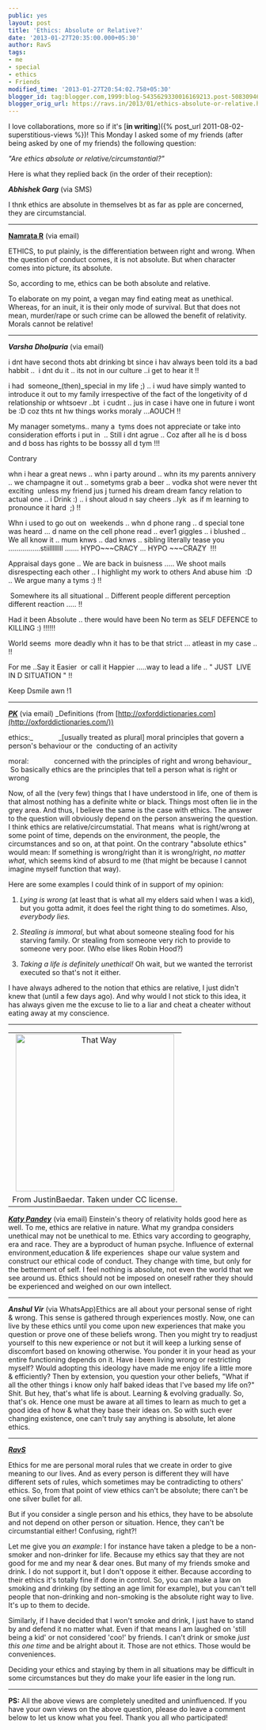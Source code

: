 ```yaml
---
public: yes
layout: post
title: 'Ethics: Absolute or Relative?'
date: '2013-01-27T20:35:00.000+05:30'
author: RavS
tags:
- me
- special
- ethics
- Friends
modified_time: '2013-01-27T20:54:02.758+05:30'
blogger_id: tag:blogger.com,1999:blog-5435629330016169213.post-508309468450407462
blogger_orig_url: https://ravs.in/2013/01/ethics-absolute-or-relative.html
---
```


I love collaborations, more so if it's [**in writing**]({% post_url 2011-08-02-superstitious-views %})! This Monday I asked some of my friends (after being asked by one of my friends) the following question:

_"Are ethics absolute or relative/circumstantial?"_

Here is what they replied back (in the order of their reception):

_**Abhishek Garg**_ (via SMS)

I thnk ethics are absolute in themselves bt as far as pple are concerned, they are circumstancial.

* * *

**[Namrata R](http://theimpulsivemind.blogspot.in/)** (via email)

ETHICS, to put plainly, is the differentiation between right and wrong. When the question of conduct comes, it is not absolute. But when character comes into picture, its absolute.

So, according to me, ethics can be both absolute and relative.

To elaborate on my point, a vegan may find eating meat as unethical. Whereas, for an inuit, it is their only mode of survival. But that does not mean, murder/rape or such crime can be allowed the benefit of relativity. Morals cannot be relative!

* * *

_**Varsha** **Dholpuria**_ (via email)

i dnt have second thots abt drinking bt since i hav always been told its a bad habbit ..  i dnt du it .. its not in our culture ..i get to hear it !!

i had  someone\_(then)\_special in my life ;) .. i wud have simply wanted to introduce it out to my family irrespective of the fact of the longetivity of d  relationship or whtsoevr ..bt  i cudnt .. jus in case i have one in future i wont be :D coz thts nt hw things works moraly ...AOUCH !!

My manager sometyms.. many a  tyms does not appreciate or take into consideration efforts i put in  .. Still i dnt agrue .. Coz after all he is d boss and d boss has rights to be bosssy all d tym !!!

Contrary

whn i hear a great news .. whn i party around .. whn its my parents annivery .. we champagne it out .. sometyms grab a beer .. vodka shot were never tht exciting  unless my friend jus j turned his dream dream fancy relation to actual one .. i Drink :) .. i shout aloud n say cheers ..lyk  as if m learning to pronounce it hard  ;) !!

Whn i used to go out on  weekends .. whn d phone rang .. d special tone was heard ... d name on the cell phone read .. ever1 giggles .. i blushed ..
We all know it .. mum knws .. dad knws .. sibling literally tease you ................stiillllllll ....... HYPO~~~CRACY ... HYPO ~~~CRAZY  !!!

Appraisal days gone .. We are back in buisness ..... We shoot mails disrespecting each other .. I highlight my work to others And abuse him  :D .. We argue many a tyms :) !!

 Somewhere its all situational .. Different people different perception different reaction ..... !!

Had it been Absolute .. there would have been No term as SELF DEFENCE to KILLING :) !!!!!!

World seems  more deadly whn it has to be that strict ... atleast in my case .. !!

For me ..Say it Easier  or call it Happier .....way to lead a life .. " JUST  LIVE IN D SITUATION " !!

Keep Dsmile awn !1

* * *

_**[PK](http://thetrashpandiary.blogspot.com/)**_ (via email)
_Definitions (from [http://oxforddictionaries.com](http://oxforddictionaries.com/))

ethics:_
            _\[usually treated as plural\] moral principles that govern a person's behaviour or the  conducting of an activity

moral:
            concerned with the principles of right and wrong behaviour_
 So basically ethics are the principles that tell a person what is right or wrong

Now, of all the (very few) things that I have understood in life, one of them is that almost nothing has a definite white or black. Things most often lie in the grey area. And thus, I believe the same is the case with ethics. The answer to the question will obviously depend on the person answering the question. I think ethics are relative/circumstatial. That means  what is right/wrong at some point of time, depends on the environment, the people, the circumstances and so on, at that point. On the contrary "absolute ethics" would mean: If something is wrong/right than it is wrong/right, _no matter what_, which seems kind of absurd to me (that might be because I cannot imagine myself function that way).

Here are some examples I could think of in support of my opinion:

1. _Lying is wrong_ (at least that is what all my elders said when I was a kid), but you gotta admit, it does feel the right thing to do sometimes. Also, _everybody lies._

2. _Stealing is immoral_, but what about someone stealing food for his starving family. Or stealing from someone very rich to provide to someone very poor. (Who else likes Robin Hood?)

3. _Taking a life is definitely unethical!_ Oh wait, but we wanted the terrorist executed so that's not it either.

I have always adhered to the notion that ethics are relative, I just didn't knew that (until a few days ago). And why would I not stick to this idea, it has always given me the excuse to lie to a liar and cheat a cheater without eating away at my conscience. 

* * *

<table align="center" cellpadding="0" cellspacing="0" class="tr-caption-container" style="margin-left: auto; margin-right: auto; text-align: center;"><tbody><tr><td style="text-align: center;"><a href="http://www.flickr.com/photos/justinbaeder/194066146/" style="margin-left: auto; margin-right: auto;" title="That Way by justinbaeder, on Flickr"><img alt="That Way" height="318" src="http://farm1.staticflickr.com/47/194066146_292291f27b.jpg" width="320"></a></td></tr><tr><td class="tr-caption" style="text-align: center;">From JustinBaedar. Taken under CC license.</td></tr></tbody></table>

**_[Katy Pandey](http://herowerozero.blogspot.com/)_** (via email)
Einstein's theory of relativity holds good here as well. To me, ethics are relative in nature. What my grandpa considers unethical may not be unethical to me. Ethics vary according to geography, era and race. They are a byproduct of human psyche. Influence of external environment,education & life experiences  shape our value system and construct our ethical code of conduct. They change with time, but only for the betterment of self. I feel nothing is absolute, not even the world that we see around us. Ethics should not be imposed on oneself rather they should be experienced and weighed on our own intellect. 

* * *

_**Anshul Vir**_ (via WhatsApp)Ethics are all about your personal sense of right & wrong. This sense is gathered through experiences mostly. Now, one can live by these ethics until you come upon new experiences that make you question or prove one of these beliefs wrong. Then you might try to readjust yourself to this new experience or not but it will keep a lurking sense of discomfort based on knowing otherwise. You ponder it in your head as your entire functioning depends on it. Have i been living wrong or restricting myself? Would adopting this ideology have made me enjoy life a little more & efficiently? Then by extension, you question your other beliefs, "What if all the other things i know only half baked ideas that I've based my life on?" Shit. But hey, that's what life is about. Learning & evolving gradually. So, that's ok. Hence one must be aware at all times to learn as much to get a good idea of how & what they base their ideas on. So with such ever changing existence, one can't truly say anything is absolute, let alone ethics.

* * *

_**[RavS](http://1000sher.tumblr.com/)**_

Ethics for me are personal moral rules that we create in order to give meaning to our lives. And as every person is different they will have different sets of rules, which sometimes may be contradicting to others' ethics. So, from that point of view ethics can't be absolute; there can't be one silver bullet for all. 

But if you consider a single person and his ethics, they have to be absolute and not depend on other person or situation. Hence, they can't be circumstantial either! Confusing, right?!

Let me give you _an example_: I for instance have taken a pledge to be a non-smoker and non-drinker for life. Because my ethics say that they are not good for me and my near & dear ones. But many of my friends smoke and drink. I do not support it, but I don't oppose it either. Because according to their ethics it's totally fine if done in control. So, you can make a law on smoking and drinking (by setting an age limit for example), but you can't tell people that non-drinking and non-smoking is the absolute right way to live. It's up to them to decide.

Similarly, if I have decided that I won't smoke and drink, I just have to stand by and defend it no matter what. Even if that means I am laughed on 'still being a kid' or not considered 'coo!' by friends. I can't drink or smoke _just this one time_ and be alright about it. Those are not ethics. Those would be conveniences.

Deciding your ethics and staying by them in all situations may be difficult in some circumstances but they do make your life easier in the long run.

* * *

**PS:** All the above views are completely unedited and uninfluenced. If you have your own views on the above question, please do leave a comment below to let us know what you feel. Thank you all who participated!
